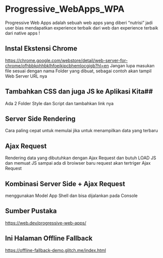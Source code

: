 # Progressive_WebApps_WPA #
Progressive Web Apps adalah sebuah web apps yang diberi “nutrisi” jadi user bias mendapatkan experience terbaik dari web dan experience terbaik dari native apps
!

## Instal Ekstensi Chrome ##
https://chrome.google.com/webstore/detail/web-server-for-chrome/ofhbbkphhbklhfoeikjpcbhemlocgigb?hl=en
Jangan lupa masukan file sesuai dengan nama Folder yang dibuat, sebagai contoh akan tampil Web Server URL nya 

## Tambahkan CSS dan juga JS ke Aplikasi Kita##
Ada 2 Folder Style dan Script dan tambahkan link nya

## Server Side Rendering ##
Cara paling cepat untuk memulai jika untuk menampilkan data yang terbaru

## Ajax Request ##
Rendering data yang dibutuhkan dengan Ajax Request dan butuh LOAD JS dan memuat JS sampai ada di broiwser baru request akan tertriger Ajax Request

## Kombinasi Server Side + Ajax Request ##
menggunakan Model App Shell dan bisa dijalankan pada Console

## Sumber Pustaka ##
https://web.dev/progressive-web-apps/

## Ini Halaman Offline Fallback ##
https://offline-fallback-demo.glitch.me/index.html
